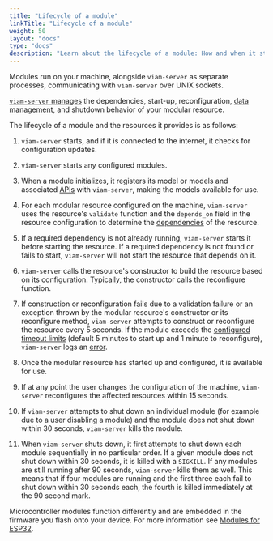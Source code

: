 ```yaml
---
title: "Lifecycle of a module"
linkTitle: "Lifecycle of a module"
weight: 50
layout: "docs"
type: "docs"
description: "Learn about the lifecycle of a module: How and when it starts, shuts down, and reconfigures."
---
```


Modules run on your machine, alongside `viam-server` as separate processes, communicating with `viam-server` over UNIX sockets.

[`viam-server` manages](/operate/reference/viam-server/) the dependencies, start-up, reconfiguration, [data management](/data-ai/capture-data/capture-sync/), and shutdown behavior of your modular resource.

The lifecycle of a module and the resources it provides is as follows:

1. `viam-server` starts, and if it is connected to the internet, it checks for configuration updates.

1. `viam-server` starts any configured modules.

1. When a module initializes, it registers its model or models and associated [APIs](/dev/reference/apis/) with `viam-server`, making the models available for use.

1. For each modular resource configured on the machine, `viam-server` uses the resource's `validate` function and the `depends_on` field in the resource configuration to determine the [dependencies](/operate/get-started/other-hardware/create-module/dependencies/) of the resource.

1. If a required dependency is not already running, `viam-server` starts it before starting the resource.
   If a required dependency is not found or fails to start, `viam-server` will not start the resource that depends on it.

1. `viam-server` calls the resource's constructor to build the resource based on its configuration.
   Typically, the constructor calls the reconfigure function.

1. If construction or reconfiguration fails due to a validation failure or an exception thrown by the modular resource's constructor or its reconfigure method, `viam-server` attempts to construct or reconfigure the resource every 5 seconds.
   If the module exceeds the [configured timeout limits](/get-started/other-hardware/module-configuration/#environment-variables) (default 5 minutes to start up and 1 minute to reconfigure), `viam-server` logs an [error](/dev/tools/common-errors/#timed-out-waiting-for-module).

1. Once the modular resource has started up and configured, it is available for use.

1. If at any point the user changes the configuration of the machine, `viam-server` reconfigures the affected resources within 15 seconds.

1. If `viam-server` attempts to shut down an individual module (for example due to a user disabling a module) and the module does not shut down within 30 seconds, `viam-server` kills the module.

1. When `viam-server` shuts down, it first attempts to shut down each module sequentially in no particular order.
   If a given module does not shut down within 30 seconds, it is killed with a `SIGKILL`.
   If any modules are still running after 90 seconds, `viam-server` kills them as well.
   This means that if four modules are running and the first three each fail to shut down within 30 seconds each, the fourth is killed immediately at the 90 second mark.

Microcontroller modules function differently and are embedded in the firmware you flash onto your device.
For more information see [Modules for ESP32](/operate/get-started/other-hardware/micro-module/).
